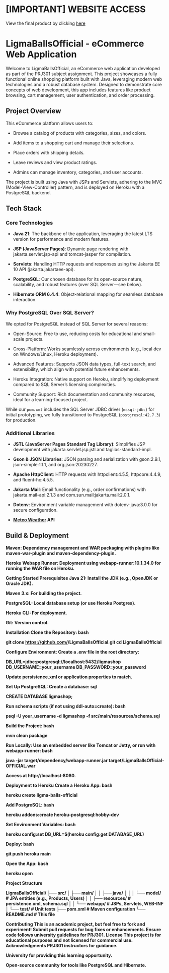 # [IMPORTANT] WEBSITE ACCESS
View the final product by clicking [here](https://ligma-shop-49f1782b6042.herokuapp.com)

# LigmaBallsOfficial - eCommerce Web Application
Welcome to LigmaBallsOfficial, an eCommerce web application developed as part of the PRJ301 subject assignment. This project showcases a fully functional online shopping platform built with Java, leveraging modern web technologies and a robust database system. Designed to demonstrate core concepts of web development, this app includes features like product browsing, cart management, user authentication, and order processing.
## Project Overview
This eCommerce platform allows users to:
- Browse a catalog of products with categories, sizes, and colors.

- Add items to a shopping cart and manage their selections.

- Place orders with shipping details.

- Leave reviews and view product ratings.

- Admins can manage inventory, categories, and user accounts.

The project is built using Java with JSPs and Servlets, adhering to the MVC (Model-View-Controller) pattern, and is deployed on Heroku with a PostgreSQL backend.
## Tech Stack
### Core Technologies
- <b>Java 21</b>: The backbone of the application, leveraging the latest LTS version for performance and modern features.

- <b>JSP (JavaServer Pages)</b>: Dynamic page rendering with jakarta.servlet.jsp-api and tomcat-jasper for compilation.

- <b>Servlets</b>: Handling HTTP requests and responses using the Jakarta EE 10 API (jakarta.jakartaee-api).

- <b>PostgreSQL</b>: Our chosen database for its open-source nature, scalability, and robust features (over SQL Server—see below).

- <b>Hibernate ORM 6.4.4</b>: Object-relational mapping for seamless database interaction.

### Why PostgreSQL Over SQL Server?
We opted for PostgreSQL instead of SQL Server for several reasons:
- Open-Source: Free to use, reducing costs for educational and small-scale projects.

- Cross-Platform: Works seamlessly across environments (e.g., local dev on Windows/Linux, Heroku deployment).

- Advanced Features: Supports JSON data types, full-text search, and extensibility, which align with potential future enhancements.

- Heroku Integration: Native support on Heroku, simplifying deployment compared to SQL Server’s licensing complexities.

- Community Support: Rich documentation and community resources, ideal for a learning-focused project.

While our `pom.xml` includes the SQL Server JDBC driver (`mssql-jdbc`) for initial prototyping, we fully transitioned to PostgreSQL (`postgresql:42.7.3`) for production.
### Additional Libraries
- <b>JSTL (JavaServer Pages Standard Tag Library)</b>: Simplifies JSP development with jakarta.servlet.jsp.jstl and taglibs-standard-impl.

- <b>Gson & JSON Libraries</b>: JSON parsing and serialization with gson:2.9.1, json-simple:1.1.1, and org.json:20230227.

- <b>Apache HttpClient</b>: HTTP requests with httpclient:4.5.5, httpcore:4.4.9, and fluent-hc:4.5.5.

- <b>Jakarta Mail</b>: Email functionality (e.g., order confirmations) with jakarta.mail-api:2.1.3 and com.sun.mail:jakarta.mail:2.0.1.

- <b>Dotenv</b>: Environment variable management with dotenv-java:3.0.0 for secure configuration.

- <b>[Meteo Weather](https://open-meteo.com) API

## Build & Deployment
Maven: Dependency management and WAR packaging with plugins like maven-war-plugin and maven-dependency-plugin.

Heroku Webapp Runner: Deployment using webapp-runner:10.1.34.0 for running the WAR file on Heroku.

Getting Started
Prerequisites
Java 21: Install the JDK (e.g., OpenJDK or Oracle JDK).

Maven 3.x: For building the project.

PostgreSQL: Local database setup (or use Heroku Postgres).

Heroku CLI: For deployment.

Git: Version control.

Installation
Clone the Repository:
bash

git clone https://github.com/<your-username>/LigmaBallsOfficial.git
cd LigmaBallsOfficial

Configure Environment:
Create a .env file in the root directory:

DB_URL=jdbc:postgresql://localhost:5432/ligmashop
DB_USERNAME=your_username
DB_PASSWORD=your_password

Update persistence.xml or application properties to match.

Set Up PostgreSQL:
Create a database:
sql

CREATE DATABASE ligmashop;

Run schema scripts (if not using ddl-auto=create):
bash

psql -U your_username -d ligmashop -f src/main/resources/schema.sql

Build the Project:
bash

mvn clean package

Run Locally:
Use an embedded server like Tomcat or Jetty, or run with webapp-runner:
bash

java -jar target/dependency/webapp-runner.jar target/LigmaBallsOfficial-OFFICIAL.war

Access at http://localhost:8080.

Deployment to Heroku
Create a Heroku App:
bash

heroku create ligma-balls-official

Add PostgreSQL:
bash

heroku addons:create heroku-postgresql:hobby-dev

Set Environment Variables:
bash

heroku config:set DB_URL=$(heroku config:get DATABASE_URL)

Deploy:
bash

git push heroku main

Open the App:
bash

heroku open

Project Structure

LigmaBallsOfficial/
├── src/
│   ├── main/
│   │   ├── java/
│   │   │   └── model/          # JPA entities (e.g., Products, Users)
│   │   ├── resources/         # persistence.xml, schema.sql
│   │   └── webapp/           # JSPs, Servlets, WEB-INF
│   └── test/                 # Unit tests
├── pom.xml                   # Maven configuration
└── README.md                 # This file

Contributing
This is an academic project, but feel free to fork and experiment! Submit pull requests for bug fixes or enhancements. Ensure code follows university guidelines for PRJ301.
License
This project is for educational purposes and not licensed for commercial use.
Acknowledgments
PRJ301 instructors for guidance.

University for providing this learning opportunity.

Open-source community for tools like PostgreSQL and Hibernate.

